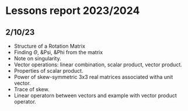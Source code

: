# Lessons report 2023/2024

## 2/10/23
- Structure of a Rotation Matrix
- Finding $\Theta$, &Psi, &Phi from the matrix
- Note on singularity.
- Vector operations: linear combination, scalar product, vector product.
- Properties of scalar product.
- Power of skew-symmetric 3x3 real matrices associated witha unit vector.
- Trace of skew.
- Linear operatorn between vectors and example with vector product operator.

